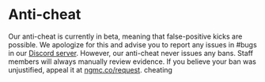 # Anti-cheat

Our anti-cheat is currently in beta, meaning that false-positive kicks are possible. We apologize for this and advise you to report any issues in #bugs in our [Discord server](https://ngmc.co/discord). However, our anti-cheat never issues any bans. Staff members will always manually review evidence. If you believe your ban was unjustified, appeal it at [ngmc.co/request](https://ngmc.co/request). cheating
